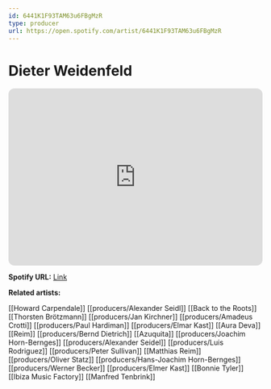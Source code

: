 ```yaml
---
id: 6441K1F93TAM63u6FBgMzR
type: producer
url: https://open.spotify.com/artist/6441K1F93TAM63u6FBgMzR
---
```

# Dieter Weidenfeld

<iframe style="border-radius:12px" src="https://open.spotify.com/embed/artist/6441K1F93TAM63u6FBgMzR" width="100%" height="352" frameBorder="0" allowfullscreen="" allow="autoplay; clipboard-write; encrypted-media; fullscreen; picture-in-picture" loading="lazy"></iframe>

**Spotify URL:** [Link](https://open.spotify.com/artist/6441K1F93TAM63u6FBgMzR)

**Related artists:**

[[Howard Carpendale]]
[[producers/Alexander Seidl]]
[[Back to the Roots]]
[[Thorsten Brötzmann]]
[[producers/Jan Kirchner]]
[[producers/Amadeus Crotti]]
[[producers/Paul Hardiman]]
[[producers/Elmar Kast]]
[[Aura Deva]]
[[Reim]]
[[producers/Bernd Dietrich]]
[[Azuquita]]
[[producers/Joachim Horn-Bernges]]
[[producers/Alexander Seidel]]
[[producers/Luis Rodriguez]]
[[producers/Peter Sullivan]]
[[Matthias Reim]]
[[producers/Oliver Statz]]
[[producers/Hans-Joachim Horn-Bernges]]
[[producers/Werner Becker]]
[[producers/Elmer Kast]]
[[Bonnie Tyler]]
[[Ibiza Music Factory]]
[[Manfred Tenbrink]]
